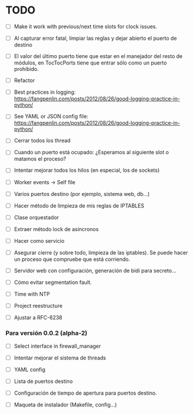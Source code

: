 # TODO

- [ ] Make it work with previous/next time slots for clock issues.

- [ ] Al capturar error fatal, limpiar las reglas y dejar abierto el puerto de destino

- [ ] El valor del último puerto tiene que estar en el manejador del resto de módulos, en TocTocPorts tiene que entrar sólo como un puerto prohibido.

- [ ] Refactor

- [ ] Best practices in logging: https://fangpenlin.com/posts/2012/08/26/good-logging-practice-in-python/

- [ ] See YAML or JSON config file: https://fangpenlin.com/posts/2012/08/26/good-logging-practice-in-python/

- [ ] Cerrar todos los thread

- [ ] Cuando un puerto está ocupado: ¿Esperamos al siguiente slot o matamos el proceso?

- [ ] Intentar mejorar todos los hilos (en especial, los de sockets)

- [ ] Worker events -> Self file

- [ ] Varios puertos destino (por ejemplo, sistema web, db...)

- [ ] Hacer método de limpieza de mis reglas de IPTABLES

- [ ] Clase orquestador

- [ ] Extraer método lock de asíncronos

- [ ] Hacer como servicio

- [ ] Asegurar cierre (y sobre todo, limpieza de las iptables). Se puede hacer un proceso que compruebe que está corriendo.

- [ ] Servidor web con configuración, generación de bidi para secreto...

- [ ] Cómo evitar segmentation fault.

- [ ] Time with NTP

- [ ] Project reestructure

- [ ] Ajustar a RFC-6238

### Para versión 0.0.2 (alpha-2)

- [ ] Select interface in firewall_manager

- [ ] Intentar mejorar el sistema de threads

- [ ] YAML config

- [ ] Lista de puertos destino

- [ ] Configuración de tiempo de apertura para puertos destino.

- [ ] Maqueta de instalador (Makefile, config...)

<!-- ## Atrribution

- By Micthev (Own work) [GFDL (http://www.gnu.org/copyleft/fdl.html) or CC BY-SA 4.0-3.0-2.5-2.0-1.0 (https://creativecommons.org/licenses/by-sa/4.0-3.0-2.5-2.0-1.0)], via Wikimedia Commons

https://commons.wikimedia.org/wiki/File:Clock_12-00.svg -->
